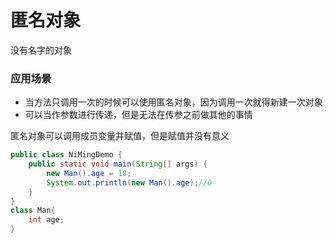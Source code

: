 # 匿名对象

没有名字的对象

### 应用场景

- 当方法只调用一次的时候可以使用匿名对象，因为调用一次就得新建一次对象
- 可以当作参数进行传递，但是无法在传参之前做其他的事情

匿名对象可以调用成员变量并赋值，但是赋值并没有意义

```java
public class NiMingDemo {
	public static void main(String[] args) {
		new Man().age = 18;
		System.out.println(new Man().age);//0
	}
}
class Man{
	int age;
}
```

